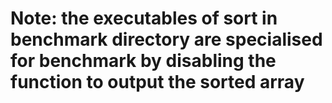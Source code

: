# Note: the executables of sort in benchmark directory are specialised for benchmark by disabling the function to output the sorted array